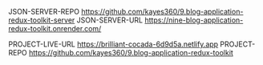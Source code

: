 
JSON-SERVER-REPO
https://github.com/kayes360/9.blog-application-redux-toolkit-server
JSON-SERVER-URL
https://nine-blog-application-redux-toolkit.onrender.com/


PROJECT-LIVE-URL
https://brilliant-cocada-6d9d5a.netlify.app
PROJECT-REPO
https://github.com/kayes360/9.blog-application-redux-toolkit